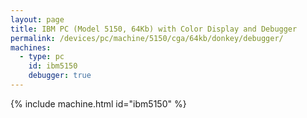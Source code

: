 ```yaml
---
layout: page
title: IBM PC (Model 5150, 64Kb) with Color Display and Debugger
permalink: /devices/pc/machine/5150/cga/64kb/donkey/debugger/
machines:
  - type: pc
    id: ibm5150
    debugger: true
---
```


{% include machine.html id="ibm5150" %}
